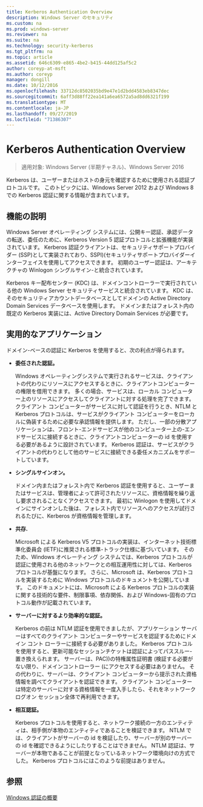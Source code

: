 ```yaml
---
title: Kerberos Authentication Overview
description: Windows Server のセキュリティ
ms.custom: na
ms.prod: windows-server
ms.reviewer: na
ms.suite: na
ms.technology: security-kerberos
ms.tgt_pltfrm: na
ms.topic: article
ms.assetid: 646c6309-e865-4be2-b415-44dd125af5c2
author: coreyp-at-msft
ms.author: coreyp
manager: dongill
ms.date: 10/12/2016
ms.openlocfilehash: 33712dc8502035bd9e47e1d2bdd4583eb8347dec
ms.sourcegitcommit: 6aff3d88ff22ea141a6ea6572a5ad8dd6321f199
ms.translationtype: MT
ms.contentlocale: ja-JP
ms.lasthandoff: 09/27/2019
ms.locfileid: "71386307"
---
```

# <a name="kerberos-authentication-overview"></a>Kerberos Authentication Overview

>適用対象: Windows Server (半期チャネル)、Windows Server 2016

Kerberos は、ユーザーまたはホストの身元を確認するために使用される認証プロトコルです。 このトピックには、Windows Server 2012 および Windows 8 での Kerberos 認証に関する情報が含まれています。

## <a name="BKMK_OVER"></a>機能の説明
Windows Server オペレーティング システムには、公開キー認証、承認データの転送、委任のために、Kerberos Version 5 認証プロトコルと拡張機能が実装されています。 Kerberos 認証クライアントは、セキュリティサポートプロバイダー \(SSP\)として実装されており、SSPI\)\(セキュリティサポートプロバイダーインターフェイスを使用してアクセスできます。 初期のユーザー認証は、アーキテクチャの Winlogon シングルサイン\-と統合されています。

Kerberos キー配布センター \(KDC\) は、ドメインコントローラーで実行されている他の Windows Server セキュリティサービスと統合されています。 KDC は、そのセキュリティアカウントデータベースとしてドメインの Active Directory Domain Services データベースを使用します。 ドメインまたはフォレスト内の既定の Kerberos 実装には、Active Directory Domain Services が必要です。

## <a name="kerb_tr_Kerb_Benefits"></a>実用的なアプリケーション
ドメイン\-ベースの認証に Kerberos を使用すると、次の利点が得られます。

-   **委任された認証。**

    Windows オペレーティングシステムで実行されるサービスは、クライアントの代わりにリソースにアクセスするときに、クライアントコンピューターの権限を借用できます。 多くの場合、サービスは、ローカル コンピューター上のリソースにアクセスしてクライアントに対する処理を完了できます。 クライアント コンピューターがサービスに対して認証を行うとき、NTLM と Kerberos プロトコルは、サービスがクライアント コンピューターをローカルに偽装するために必要な承認情報を提供します。 ただし、一部の分散アプリケーションは、フロント\-エンドサービスが他のコンピューター上の\-エンドサービスに接続するときに、クライアントコンピューターの id を使用する必要があるように設計されています。 Kerberos 認証は、サービスがクライアントの代わりとして他のサービスに接続できる委任メカニズムをサポートしています。

-   **シングルサインオン。**

    ドメイン内またはフォレスト内で Kerberos 認証を使用すると、ユーザーまたはサービスは、管理者によって許可されたリソースに、資格情報を繰り返し要求されることなくアクセスできます。 最初に Winlogon を使用してドメインにサインオンした後は、フォレスト内でリソースへのアクセスが試行されるたびに、Kerberos が資格情報を管理します。

-   **共存.**

    Microsoft による Kerberos V5 プロトコルの実装は、インターネット技術標準化委員会 \(IETF\)に推奨される標準\-トラック仕様に基づいています。 そのため、Windows オペレーティング システムでは、Kerberos プロトコルが認証に使用される他のネットワークとの相互運用性に対しては、Kerberos プロトコルが基盤になります。 さらに、Microsoft は、Kerberos プロトコルを実装するために Windows プロトコルのドキュメントを公開しています。 このドキュメントには、Microsoft による Kerberos プロトコルの実装に関する技術的な要件、制限事項、依存関係、および Windows\-固有のプロトコル動作が記載されています。

-   **サーバーに対するより効率的な認証。**

    Kerberos の前は NTLM 認証を使用できましたが、アプリケーション サーバーはすべてのクライアント コンピューターやサービスを認証するためにドメイン コント ローラーに接続する必要がありました。 Kerberos プロトコルを使用すると、更新可能なセッションチケットは認証によってパススルー\-置き換えられます。 サーバーは、PAC\)\)の特権属性証明書 \(検証する必要がない限り、ドメインコントローラー \(にアクセスする必要はありません。 その代わりに、サーバーは、クライアント コンピューターから提示された資格情報を調べてクライアントを認証できます。 クライアント コンピューターは特定のサーバーに対する資格情報を一度入手したら、それをネットワーク ログオン セッション全体で再利用できます。

-   **相互認証。**

    Kerberos プロトコルを使用すると、ネットワーク接続の一方のエンティティは、相手側が本物のエンティティであることを検証できます。 NTLM では、クライアントがサーバーの id を検証したり、サーバーが別のサーバーの id を確認できるようにしたりすることはできません。 NTLM 認証は、サーバーが本物であることが前提となっているネットワーク環境向けの方式でした。 Kerberos プロトコルにはこのような前提はありません。

## <a name="see-also"></a>参照
[Windows 認証の概要](../windows-authentication/windows-authentication-overview.md)


